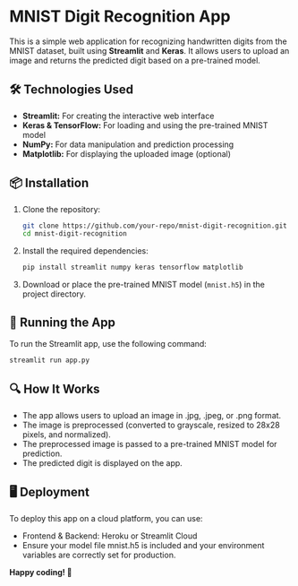 # MNIST Digit Recognition App

This is a simple web application for recognizing handwritten digits from the MNIST dataset, built using **Streamlit** and **Keras**. It allows users to upload an image and returns the predicted digit based on a pre-trained model.

## 🛠️ Technologies Used
- **Streamlit:** For creating the interactive web interface
- **Keras & TensorFlow:** For loading and using the pre-trained MNIST model
- **NumPy:** For data manipulation and prediction processing
- **Matplotlib:** For displaying the uploaded image (optional)

## 📦 Installation

1. Clone the repository:
    ```bash
    git clone https://github.com/your-repo/mnist-digit-recognition.git
    cd mnist-digit-recognition
    ```

2. Install the required dependencies:
    ```bash
    pip install streamlit numpy keras tensorflow matplotlib
    ```

3. Download or place the pre-trained MNIST model (`mnist.h5`) in the project directory.

## 🚀 Running the App

To run the Streamlit app, use the following command:
```bash
streamlit run app.py
```

## 🔍 How It Works
- The app allows users to upload an image in .jpg, .jpeg, or .png format.
- The image is preprocessed (converted to grayscale, resized to 28x28 pixels, and normalized).
- The preprocessed image is passed to a pre-trained MNIST model for prediction.
- The predicted digit is displayed on the app.

## 🖥️ Deployment
To deploy this app on a cloud platform, you can use:

- Frontend & Backend: Heroku or Streamlit Cloud
- Ensure your model file mnist.h5 is included and your environment variables are correctly set for production.
  
**Happy coding! 🚀**
